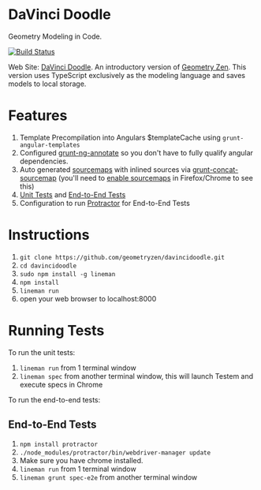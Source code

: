 # DaVinci Doodle

Geometry Modeling in Code.

[![Build Status](https://travis-ci.org/geometryzen/davincidoodle.svg?branch=master)](https://travis-ci.org/geometryzen/davincidoodle)

Web Site: [DaVinci Doodle](http://www.davincidoodle.com).
An introductory version of [Geometry Zen](http://www.geometryzen.org).
This version uses TypeScript exclusively as the modeling language and saves models to local storage.

# Features

1. Template Precompilation into Angulars $templateCache using `grunt-angular-templates`
2. Configured [grunt-ng-annotate](https://github.com/mzgol/grunt-ng-annotate) so you don't have to fully qualify angular dependencies.
3. Auto generated [sourcemaps](http://www.html5rocks.com/en/tutorials/developertools/sourcemaps/) with inlined sources via [grunt-concat-sourcemap](https://github.com/kozy4324/grunt-concat-sourcemap) (you'll need to [enable sourcemaps](http://cl.ly/image/1d0X2z2u1E3b) in Firefox/Chrome to see this)
4. [Unit Tests](https://github.com/linemanjs/lineman-angular-template/tree/master/spec) and [End-to-End Tests](https://github.com/linemanjs/lineman-angular-template/tree/master/spec-e2e)
5. Configuration to run [Protractor](https://github.com/juliemr/protractor) for End-to-End Tests

# Instructions

1. `git clone https://github.com/geometryzen/davincidoodle.git`
2. `cd davincidoodle`
3. `sudo npm install -g lineman`
4. `npm install`
5. `lineman run`
6. open your web browser to localhost:8000

# Running Tests

To run the unit tests:

1. `lineman run` from 1 terminal window
2. `lineman spec` from another terminal window, this will launch Testem and execute specs in Chrome

To run the end-to-end tests:

## End-to-End Tests

1. `npm install protractor`
2. `./node_modules/protractor/bin/webdriver-manager update`
3. Make sure you have chrome installed.
4. `lineman run` from 1 terminal window
5. `lineman grunt spec-e2e` from another terminal window
